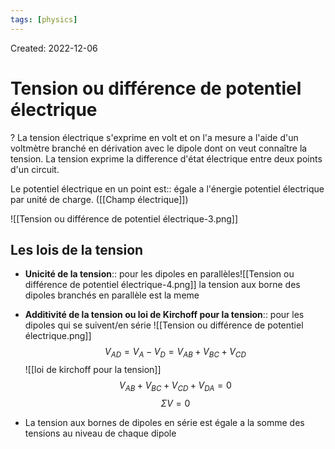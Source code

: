```yaml
---
tags: [physics] 
---
```

Created: 2022-12-06

# Tension ou différence de potentiel électrique
?
La tension électrique s'exprime en volt et on l'a mesure a l'aide d'un voltmètre branché en dérivation avec le dipole dont on veut connaître la tension. La tension exprime la difference d'état électrique entre deux points d'un circuit. 
<!--SR:!2022-12-17,4,190-->

Le potentiel électrique en un point est:: égale a l'énergie potentiel électrique par unité de charge. ([[Champ électrique]])
<!--SR:!2022-12-14,2,170-->
![[Tension ou différence de potentiel électrique-3.png]]

## Les lois de la tension
- **Unicité de la tension**:: pour les dipoles en parallèles![[Tension ou différence de potentiel électrique-4.png]] la tension aux borne des dipoles branchés en parallèle est la meme
<!--SR:!2022-12-19,10,250-->
- **Additivité de la tension ou loi de Kirchoff pour la tension**:: pour les dipoles qui se suivent/en série ![[Tension ou différence de potentiel électrique.png]] $$V_{AD}=V_{A}-V_{D}=V_{AB}+V_{BC}+V_{CD}$$![[loi de kirchoff pour la tension]]$$V_{AB}+V_{BC}+V_{CD}+V_{DA}=0$$$$\Sigma V=0$$
<!--SR:!2022-12-15,2,216-->
- La tension aux bornes de dipoles en série est égale a la somme des tensions au niveau de chaque dipole
<!--SR:!2022-12-17,8,250-->






